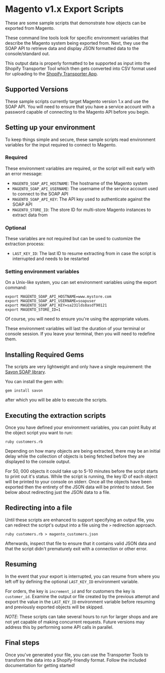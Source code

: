 # Magento v1.x Export Scripts

These are some sample scripts that demonstrate how objects can be exported from Magento.

These command line tools look for specific environment variables that describe the Magento system being exported from. Next, they use the SOAP API to retrieve data and display JSON formatted data to the console/standard out.

This output data is properly formatted to be supported as input into the Shopify Transporter Tool which then gets converted into CSV format used for uploading to the [Shopify Transporter App](https://apps.shopify.com/transporter).

## Supported Versions

These sample scripts currently target Magento version 1.x and use the SOAP API.  You will need to ensure that you have a service account with a password capable of connecting to the Magento API before you begin.

## Setting up your environment

To keep things simple and secure, these sample scripts read environment variables for the input required to connect to Magento.

### Required

These environment variables are required, or the script will exit early with an error message:

* `MAGENTO_SOAP_API_HOSTNAME`: The hostname of the Magento system
* `MAGENTO_SOAP_API_USERNAME`: The username of the service account used to connect to the SOAP API
* `MAGENTO_SOAP_API_KEY`: The API key used to authenticate against the SOAP API
* `MAGENTO_STORE_ID`: The store ID for multi-store Magento instances to extract data from

### Optional

These variables are not required but can be used to customize the extraction process:

* `LAST_KEY_ID`: The last ID to resume extracting from in case the script is interrupted and needs to be restarted



### Setting environment variables

On a Unix-like system, you can set environment variables using the export command:

```
export MAGENTO_SOAP_API_HOSTNAME=www.mystore.com
export MAGENTO_SOAP_API_USERNAME=soapuser
export MAGENTO_SOAP_API_KEY=sa231lds8asdf90121
export MAGENTO_STORE_ID=1
```

Of course, you will need to ensure you're using the appropriate values.  

These environment variables will last the duration of your terminal or console session.  If you leave your terminal, then you will need to redefine them.

## Installing Required Gems

The scripts are very lightweight and only have a single requirement: the [Savon SOAP library](http://savonrb.com/).

You can install the gem with:

```
gem install savon
```

after which you will be able to execute the scripts.

## Executing the extraction scripts

Once you have defined your environment variables, you can point Ruby at the object script you want to run:

```
ruby customers.rb
```

Depending on how many objects are being extracted, there may be an initial delay while the collection of objects is being fetched before they are displayed to the console output.

For 50, 000 objects it could take up to 5-10 minutes before the script starts to print out it's status.  While the script is running, the key ID of each object will be printed to your console on stderr.  Once all the objects have been exported then the entirety of the JSON data will be printed to stdout.  See below about redirecting just the JSON data to a file.

## Redirecting into a file

Until these scripts are enhanced to support specifying an output file, you can redirect the script's output into a file using the `>` redirection approach.

```
ruby customers.rb > magento_customers.json
```

Afterwards, inspect that file to ensure that it contains valid JSON data and that the script didn't prematurely exit with a connection or other error.

## Resuming

In the event that your export is interrupted, you can resume from where you left off by defining the optional `LAST_KEY_ID` environment variable.

For orders, the key is `increment_id` and for customers the key is `customer_id`.  Examine the output or file created by the previous attempt and export the value in the `LAST_KEY_ID` environment variable before resuming and previously exported objects will be skipped.

*NOTE*: These scripts can take several hours to run for larger shops and are not yet capable of making concurrent requests.  Future versions may address this by performing some API calls in parallel.

## Final steps

Once you've generated your file, you can use the Transporter Tools to transform the data into a Shopify-friendly format. Follow the included documentation for getting started!
